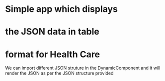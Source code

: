 # Simple app which displays

# the JSON data in table

# format for Health Care

We can import different JSON struture in the DynamicComponent and it will render the JSON as per the JSON structure provided
